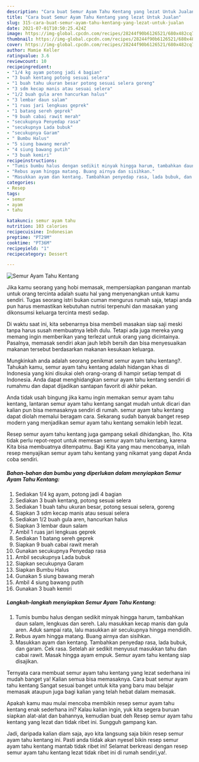 ```yaml
---
description: "Cara buat Semur Ayam Tahu Kentang yang lezat Untuk Jualan"
title: "Cara buat Semur Ayam Tahu Kentang yang lezat Untuk Jualan"
slug: 315-cara-buat-semur-ayam-tahu-kentang-yang-lezat-untuk-jualan
date: 2021-07-01T10:50:25.424Z
image: https://img-global.cpcdn.com/recipes/28244f90b6126521/680x482cq70/semur-ayam-tahu-kentang-foto-resep-utama.jpg
thumbnail: https://img-global.cpcdn.com/recipes/28244f90b6126521/680x482cq70/semur-ayam-tahu-kentang-foto-resep-utama.jpg
cover: https://img-global.cpcdn.com/recipes/28244f90b6126521/680x482cq70/semur-ayam-tahu-kentang-foto-resep-utama.jpg
author: Mamie Keller
ratingvalue: 3.6
reviewcount: 10
recipeingredient:
- "1/4 kg ayam potong jadi 4 bagian"
- "3 buah kentang potong sesuai selera"
- "1 buah tahu ukuran besar potong sesuai selera goreng"
- "3 sdm kecap manis atau sesuai selera"
- "1/2 buah gula aren hancurkan halus"
- "3 lembar daun salam"
- "1 ruas jari lengkuas geprek"
- "1 batang sereh geprek"
- "9 buah cabai rawit merah"
- "secukupnya Penyedap rasa"
- "secukupnya Lada bubuk"
- "secukupnya Garam"
- " Bumbu Halus"
- "5 siung bawang merah"
- "4 siung bawang putih"
- "3 buah kemiri"
recipeinstructions:
- "Tumis bumbu halus dengan sedikit minyak hingga harum, tambahkan daun salam, lengkuas dan sereh. Lalu masukkan kecap manis dan gula aren. Aduk sampai rata, lalu masukkan air secukupnya hingga mendidih."
- "Rebus ayam hingga matang. Buang airnya dan sisihkan."
- "Masukkan ayam dan kentang. Tambahkan penyedap rasa, lada bubuk, dan garam. Cek rasa. Setelah air sedikit menyusut masukkan tahu dan cabai rawit. Masak hingga ayam empuk. Semur ayam tahu kentang siap disajikan."
categories:
- Resep
tags:
- semur
- ayam
- tahu

katakunci: semur ayam tahu 
nutrition: 103 calories
recipecuisine: Indonesian
preptime: "PT29M"
cooktime: "PT36M"
recipeyield: "1"
recipecategory: Dessert

---
```



![Semur Ayam Tahu Kentang](https://img-global.cpcdn.com/recipes/28244f90b6126521/680x482cq70/semur-ayam-tahu-kentang-foto-resep-utama.jpg)

Jika kamu seorang yang hobi memasak, mempersiapkan panganan mantab untuk orang tercinta adalah suatu hal yang menyenangkan untuk kamu sendiri. Tugas seorang istri bukan cuman mengurus rumah saja, tetapi anda pun harus memastikan kebutuhan nutrisi terpenuhi dan masakan yang dikonsumsi keluarga tercinta mesti sedap.

Di waktu  saat ini, kita sebenarnya bisa membeli masakan siap saji meski tanpa harus susah membuatnya lebih dulu. Tetapi ada juga mereka yang memang ingin memberikan yang terlezat untuk orang yang dicintainya. Pasalnya, memasak sendiri akan jauh lebih bersih dan bisa menyesuaikan makanan tersebut berdasarkan makanan kesukaan keluarga. 



Mungkinkah anda adalah seorang penikmat semur ayam tahu kentang?. Tahukah kamu, semur ayam tahu kentang adalah hidangan khas di Indonesia yang kini disukai oleh orang-orang di hampir setiap tempat di Indonesia. Anda dapat menghidangkan semur ayam tahu kentang sendiri di rumahmu dan dapat dijadikan santapan favorit di akhir pekan.

Anda tidak usah bingung jika kamu ingin memakan semur ayam tahu kentang, lantaran semur ayam tahu kentang sangat mudah untuk dicari dan kalian pun bisa memasaknya sendiri di rumah. semur ayam tahu kentang dapat diolah memalui beragam cara. Sekarang sudah banyak banget resep modern yang menjadikan semur ayam tahu kentang semakin lebih lezat.

Resep semur ayam tahu kentang juga gampang sekali dihidangkan, lho. Kita tidak perlu repot-repot untuk memesan semur ayam tahu kentang, karena Kita bisa membuatnya ditempatmu. Bagi Kita yang mau mencobanya, inilah resep menyajikan semur ayam tahu kentang yang nikamat yang dapat Anda coba sendiri.

<!--inarticleads1-->

##### Bahan-bahan dan bumbu yang diperlukan dalam menyiapkan Semur Ayam Tahu Kentang:

1. Sediakan 1/4 kg ayam, potong jadi 4 bagian
1. Sediakan 3 buah kentang, potong sesuai selera
1. Sediakan 1 buah tahu ukuran besar, potong sesuai selera, goreng
1. Siapkan 3 sdm kecap manis atau sesuai selera
1. Sediakan 1/2 buah gula aren, hancurkan halus
1. Siapkan 3 lembar daun salam
1. Ambil 1 ruas jari lengkuas geprek
1. Sediakan 1 batang sereh geprek
1. Siapkan 9 buah cabai rawit merah
1. Gunakan secukupnya Penyedap rasa
1. Ambil secukupnya Lada bubuk
1. Siapkan secukupnya Garam
1. Siapkan  Bumbu Halus
1. Gunakan 5 siung bawang merah
1. Ambil 4 siung bawang putih
1. Gunakan 3 buah kemiri




<!--inarticleads2-->

##### Langkah-langkah menyiapkan Semur Ayam Tahu Kentang:

1. Tumis bumbu halus dengan sedikit minyak hingga harum, tambahkan daun salam, lengkuas dan sereh. Lalu masukkan kecap manis dan gula aren. Aduk sampai rata, lalu masukkan air secukupnya hingga mendidih.
1. Rebus ayam hingga matang. Buang airnya dan sisihkan.
1. Masukkan ayam dan kentang. Tambahkan penyedap rasa, lada bubuk, dan garam. Cek rasa. Setelah air sedikit menyusut masukkan tahu dan cabai rawit. Masak hingga ayam empuk. Semur ayam tahu kentang siap disajikan.




Ternyata cara membuat semur ayam tahu kentang yang lezat sederhana ini mudah banget ya! Kalian semua bisa memasaknya. Cara buat semur ayam tahu kentang Sangat sesuai banget untuk kita yang baru mau belajar memasak ataupun juga bagi kalian yang telah hebat dalam memasak.

Apakah kamu mau mulai mencoba membikin resep semur ayam tahu kentang enak sederhana ini? Kalau kalian ingin, yuk kita segera buruan siapkan alat-alat dan bahannya, kemudian buat deh Resep semur ayam tahu kentang yang lezat dan tidak ribet ini. Sungguh gampang kan. 

Jadi, daripada kalian diam saja, ayo kita langsung saja bikin resep semur ayam tahu kentang ini. Pasti anda tiidak akan nyesel bikin resep semur ayam tahu kentang mantab tidak ribet ini! Selamat berkreasi dengan resep semur ayam tahu kentang lezat tidak ribet ini di rumah sendiri,ya!.

